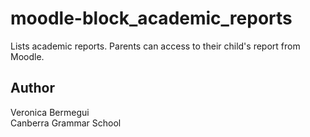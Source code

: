 # moodle-block_academic_reports

Lists academic reports. Parents can access to their child's report from Moodle.


Author
--------
Veronica Bermegui<br/>
Canberra Grammar School<br/>
